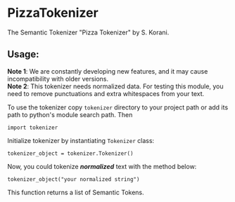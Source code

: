 # PizzaTokenizer

The Semantic Tokenizer "Pizza Tokenizer" by S. Korani.

## Usage:

**Note 1**: We are constantly developing new features, and it may cause incompatibility with older versions.  
**Note 2**: This tokenizer needs normalized data. For testing this module, you need to remove punctuations and extra whitespaces from your text.

To use the tokenizer copy `tokenizer` directory to your project path or add
its path to python's module search path. Then

    import tokenizer

Initialize tokenizer by instantiating `Tokenizer` class:

    tokenizer_object = tokenizer.Tokenizer()

Now, you could tokenize ***normalized*** text with the method below:

    tokenizer_object("your normalized string")

This function returns a list of Semantic Tokens.
